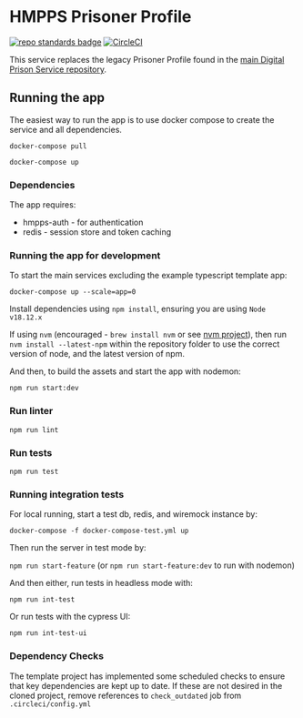 # HMPPS Prisoner Profile
[![repo standards badge](https://img.shields.io/badge/dynamic/json?color=blue&style=flat&logo=github&label=MoJ%20Compliant&query=%24.result&url=https%3A%2F%2Foperations-engineering-reports.cloud-platform.service.justice.gov.uk%2Fapi%2Fv1%2Fcompliant_public_repositories%2Fhmpps-prisoner-profile)](https://operations-engineering-reports.cloud-platform.service.justice.gov.uk/public-github-repositories.html#hmpps-prisoner-profile "Link to report")
[![CircleCI](https://circleci.com/gh/ministryofjustice/hmpps-prisoner-profile/tree/main.svg?style=svg)](https://circleci.com/gh/ministryofjustice/hmpps-prisoner-profile)

This service replaces the legacy Prisoner Profile found in the 
[main Digital Prison Service repository](https://github.com/ministryofjustice/digital-prison-services).

## Running the app
The easiest way to run the app is to use docker compose to create the service and all dependencies. 

`docker-compose pull`

`docker-compose up`

### Dependencies
The app requires: 
* hmpps-auth - for authentication
* redis - session store and token caching

### Running the app for development

To start the main services excluding the example typescript template app: 

`docker-compose up --scale=app=0`

Install dependencies using `npm install`, ensuring you are using `Node v18.12.x`

If using `nvm` (encouraged - `brew install nvm` or see [nvm project](https://github.com/nvm-sh/nvm#about)), then run `nvm install --latest-npm` within the repository folder to use the correct version of node, and the latest version of npm.

And then, to build the assets and start the app with nodemon:

`npm run start:dev`

### Run linter

`npm run lint`

### Run tests

`npm run test`

### Running integration tests

For local running, start a test db, redis, and wiremock instance by:

`docker-compose -f docker-compose-test.yml up`

Then run the server in test mode by:

`npm run start-feature` (or `npm run start-feature:dev` to run with nodemon)

And then either, run tests in headless mode with:

`npm run int-test`
 
Or run tests with the cypress UI:

`npm run int-test-ui`


### Dependency Checks

The template project has implemented some scheduled checks to ensure that key dependencies are kept up to date.
If these are not desired in the cloned project, remove references to `check_outdated` job from `.circleci/config.yml`
